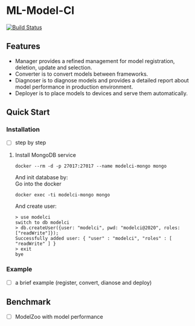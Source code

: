 # ML-Model-CI

[![Build Status](https://travis-ci.com/cap-ntu/ML-Model-CI.svg?token=SvqJmaGbqAbwcc7DNkD2&branch=master)](https://travis-ci.com/cap-ntu/ML-Model-CI)

## Features

- Manager provides a refined management for model registration, deletion, update and selection.
- Converter is to convert models between frameworks.
- Diagnoser is to diagnose models and provides a detailed report about model performance in production environment.
- Deployer is to place models to devices and serve them automatically.

## Quick Start

### Installation

- [ ] step by step

<ol>
<li> Install MongoDB service </li>

```shell script
docker --rm -d -p 27017:27017 --name modelci-mongo mongo
```
And init database by:  
Go into the docker
```shell script
docker exec -ti modelci-mongo mongo
```
And create user:
```
> use modelci
switch to db modelci
> db.createUser({user: "modelci", pwd: "modelci@2020", roles: ["readWrite"]});
Successfully added user: { "user" : "modelci", "roles" : [ "readWrite" ] }
> exit
bye
```

</ol>

### Example

- [ ] a brief example (register, convert, dianose and deploy)

## Benchmark

- [ ] ModelZoo with model performance

